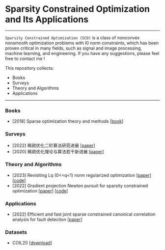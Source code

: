 # Sparsity Constrained Optimization and Its Applications

----

`Sparsity Constrained Optimization (SCO)` is a class of nonconvex nonsmooth optimization problems with l0 norm constraints, which has been proven critical in many fields, such as signal and image processing, machine learning, and engineering. If you have any suggestions, please feel free to contact me !

This repository collects:


* Books
* Surveys
* Theory and Algorithms 
* Applications

----



### Books 
* \[2018\] Sparse optimization theory and methods [[book](https://books.google.co.kr/books?hl=zh-CN&lr=&id=2y73DwAAQBAJ&oi=fnd&pg=PP1&dq=yunbin+zhao&ots=IDFOOIbZ7_&sig=soqCJnMW21dvZ263hwCluYb76js&redir_esc=y#v=onepage&q=yunbin%20zhao&f=false)]

### Surveys
* \[2022\] 稀疏优化二阶算法研究进展 [[paper](https://computmath.cjoe.ac.cn/szjs/CN/10.12288/szjs.s2021-0759)]
* \[2020\] 稀疏优化理论与算法若干新进展 [[paper](https://www.ort.shu.edu.cn/CN/10.15960/j.cnki.issn.1007-6093.2020.04.001)]

### Theory and Algorithms
* \[2023\] Revisiting Lq (0<=q<1) norm regularized optimization [[paper](https://arxiv.org/abs/2306.14394)] [[code](https://github.com/ShenglongZhou/PSNP)]
* \[2022\] Gradient projection Newton pursuit for sparsity constrained optimization [[paper](https://www.sciencedirect.com/science/article/pii/S1063520322000458)] [[code](https://github.com/ShenglongZhou/GPNP)]


### Applications
* \[2022\] Efficient and fast joint sparse constrained canonical correlation analysis for fault detection [[paper](https://ieeexplore.ieee.org/abstract/document/9887978)] 


### Datasets
* COIL20 [[download](https://pan.baidu.com/s/1pKM1VCn)]  



